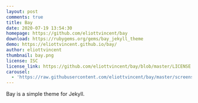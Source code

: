 ```yaml
---
layout: post
comments: true
title: Bay
date: 2020-07-19 13:54:30
homepage: https://github.com/eliottvincent/bay
download: https://rubygems.org/gems/bay_jekyll_theme
demo: https://eliottvincent.github.io/bay/
author: eliottvincent
thumbnail: bay.png
license: ISC
license_link: https://github.com/eliottvincent/bay/blob/master/LICENSE.md
carousel:
  - 'https://raw.githubusercontent.com/eliottvincent/bay/master/screenshot.png'
---
```


Bay is a simple theme for Jekyll.

